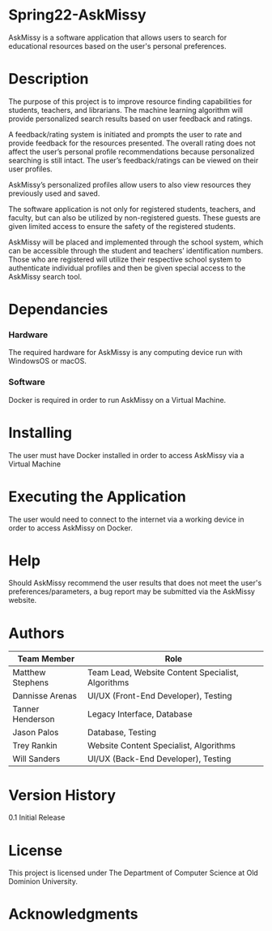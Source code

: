 # Spring22-AskMissy
AskMissy is a software application that allows users to search
for educational resources based on the user's personal preferences.

# Description
The purpose of this project is to improve
resource finding capabilities for students, teachers, 
and librarians. The machine learning algorithm will provide
personalized search results based on user feedback and 
ratings.

A feedback/rating system is initiated and prompts
the user to rate and provide feedback for the resources 
presented. The overall rating does not affect the user’s 
personal profile recommendations because personalized
searching is still intact. The user’s feedback/ratings can be
viewed on their user profiles.

AskMissy’s personalized profiles
allow users to also view resources they previously used and 
saved. 

The software application is not only for registered
students, teachers, and faculty, but can also be utilized by 
non-registered guests. These guests are given limited access to 
ensure the safety of the registered students. 

AskMissy will be placed and implemented through the school
system, which can be accessible through the student and
teachers’ identification numbers. Those who are registered
will utilize their respective school system to authenticate 
individual profiles and then be given special access to the 
AskMissy search tool.


# Dependancies #
### Hardware ###
The required hardware for AskMissy is any computing device run with WindowsOS or macOS.

### Software ###
Docker is required in order to run AskMissy on a Virtual Machine.

# Installing
The user must have Docker installed in order to access AskMissy via a Virtual Machine

# Executing the Application
The user would need to connect to the internet via a working device in order to access AskMissy on Docker.

# Help
Should AskMissy recommend the user results that does not meet the user's preferences/parameters, a bug report may be submitted via the 
AskMissy website.

# Authors
Team Member | Role
------------|-------------
Matthew Stephens  | Team Lead, Website Content Specialist, Algorithms
Dannisse Arenas | UI/UX (Front-End Developer), Testing
Tanner Henderson | Legacy Interface, Database
Jason Palos | Database, Testing
Trey Rankin | Website Content Specialist, Algorithms
Will Sanders | UI/UX (Back-End Developer), Testing

# Version History
0.1 Initial Release

# License

This project is licensed under The Department of Computer Science
at Old Dominion University.

# Acknowledgments

